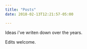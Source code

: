 ```yaml
---
title: "Posts"
date: 2018-02-13T12:21:57-05:00

---
```


Ideas i've writen down over the years.

Edits welcome.